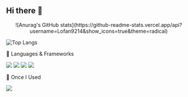## Hi there 👋

<!--
**Lofan9214/Lofan9214** is a ✨ _special_ ✨ repository because its `README.md` (this file) appears on your GitHub profile.

Here are some ideas to get you started:

- 🔭 I’m currently working on ...
- 🌱 I’m currently learning ...
- 👯 I’m looking to collaborate on ...
- 🤔 I’m looking for help with ...
- 💬 Ask me about ...
- 📫 How to reach me: ...
- 😄 Pronouns: ...
- ⚡ Fun fact: ...
-->

<p align="center">
![Anurag's GitHub stats](https://github-readme-stats.vercel.app/api?username=Lofan9214&show_icons=true&theme=radical)

![Top Langs](https://github-readme-stats.vercel.app/api/top-langs/?username=Lofan9214)


📖 Languages & Frameworks

<img src="https://img.shields.io/badge/C++-00599C?style=flat-square&logo=cplusplus&logoColor=white"/>
  <img src="https://img.shields.io/badge/C%23-80247B?style=flat-square&logo=csharp&logoColor=white"/>
  <img src="https://img.shields.io/badge/SFML-8CC445?style=flat-square&logo=sfml&logoColor=white"/>
  <img src="https://img.shields.io/badge/Unity-FFFFFF?style=flat-square&logo=unity&logoColor=black"/>

🧪 Once I Used

  <img src="https://img.shields.io/badge/SQLite-003B57?style=flat-square&logo=sqlite&logoColor=white"/>

</p>
